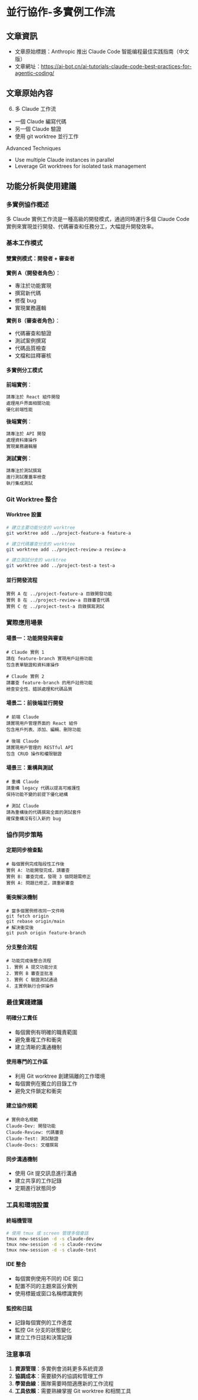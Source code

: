 # 並行協作-多實例工作流

## 文章資訊
- 文章原始標題：Anthropic 推出 Claude Code 智能编程最佳实践指南（中文版）
- 文章網址：https://ai-bot.cn/ai-tutorials-claude-code-best-practices-for-agentic-coding/

## 文章原始內容

6. 多 Claude 工作流
- 一個 Claude 編寫代碼
- 另一個 Claude 驗證
- 使用 git worktree 並行工作

Advanced Techniques
- Use multiple Claude instances in parallel
- Leverage Git worktrees for isolated task management

## 功能分析與使用建議

### 多實例協作概述
多 Claude 實例工作流是一種高級的開發模式，通過同時運行多個 Claude Code 實例來實現並行開發、代碼審查和任務分工，大幅提升開發效率。

### 基本工作模式

#### 雙實例模式：開發者 + 審查者
**實例 A（開發者角色）**：
- 專注於功能實現
- 撰寫新代碼
- 修復 bug
- 實現業務邏輯

**實例 B（審查者角色）**：
- 代碼審查和驗證
- 測試案例撰寫
- 代碼品質檢查
- 文檔和註釋審核

#### 多實例分工模式
**前端實例**：
```
請專注於 React 組件開發
處理用戶界面相關功能
優化前端性能
```

**後端實例**：
```
請專注於 API 開發
處理資料庫操作
實現業務邏輯層
```

**測試實例**：
```
請專注於測試撰寫
進行測試覆蓋率檢查
執行集成測試
```

### Git Worktree 整合

#### Worktree 設置
```bash
# 建立主要功能分支的 worktree
git worktree add ../project-feature-a feature-a

# 建立代碼審查分支的 worktree  
git worktree add ../project-review-a review-a

# 建立測試分支的 worktree
git worktree add ../project-test-a test-a
```

#### 並行開發流程
```
實例 A 在 ../project-feature-a 目錄開發功能
實例 B 在 ../project-review-a 目錄審查代碼
實例 C 在 ../project-test-a 目錄撰寫測試
```

### 實際應用場景

#### 場景一：功能開發與審查
```
# Claude 實例 1
請在 feature-branch 實現用戶註冊功能
包含表單驗證和資料庫操作

# Claude 實例 2  
請審查 feature-branch 的用戶註冊功能
檢查安全性、錯誤處理和代碼品質
```

#### 場景二：前後端並行開發
```
# 前端 Claude
請實現用戶管理界面的 React 組件
包含用戶列表、添加、編輯、刪除功能

# 後端 Claude
請實現用戶管理的 RESTful API
包含 CRUD 操作和權限驗證
```

#### 場景三：重構與測試
```
# 重構 Claude
請重構 legacy 代碼以提高可維護性
保持功能不變的前提下優化結構

# 測試 Claude
請為重構後的代碼撰寫全面的測試套件
確保重構沒有引入新的 bug
```

### 協作同步策略

#### 定期同步檢查點
```
# 每個實例完成階段性工作後
實例 A: 功能開發完成，請審查
實例 B: 審查完成，發現 3 個問題需修正
實例 A: 問題已修正，請重新審查
```

#### 衝突解決機制
```
# 當多個實例修改同一文件時
git fetch origin
git rebase origin/main
# 解決衝突後
git push origin feature-branch
```

#### 分支整合流程
```
# 功能完成後整合流程
1. 實例 A 提交功能分支
2. 實例 B 審查並批准
3. 實例 C 驗證測試通過
4. 主實例執行合併操作
```

### 最佳實踐建議

#### 明確分工責任
- 每個實例有明確的職責範圍
- 避免重複工作和衝突
- 建立清晰的溝通機制

#### 使用專門的工作區
- 利用 Git worktree 創建隔離的工作環境
- 每個實例在獨立的目錄工作
- 避免文件鎖定和衝突

#### 建立協作規範
```
# 實例命名規範
Claude-Dev: 開發功能
Claude-Review: 代碼審查  
Claude-Test: 測試驗證
Claude-Docs: 文檔撰寫
```

#### 同步溝通機制
- 使用 Git 提交訊息進行溝通
- 建立共享的工作記錄
- 定期進行狀態同步

### 工具和環境設置

#### 終端機管理
```bash
# 使用 tmux 或 screen 管理多個會話
tmux new-session -d -s claude-dev
tmux new-session -d -s claude-review
tmux new-session -d -s claude-test
```

#### IDE 整合
- 每個實例使用不同的 IDE 窗口
- 配置不同的主題來區分實例
- 使用標籤或窗口名稱標識實例

#### 監控和日誌
- 記錄每個實例的工作進度
- 監控 Git 分支的狀態變化
- 建立工作日誌和決策記錄

### 注意事項

1. **資源管理**：多實例會消耗更多系統資源
2. **協調成本**：需要額外的協調和管理工作
3. **學習曲線**：團隊需要時間適應新的工作流程
4. **工具依賴**：需要熟練掌握 Git worktree 和相關工具